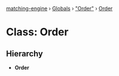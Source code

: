 [matching-engine](../README.md) › [Globals](../globals.md) › ["Order"](../modules/_order_.md) › [Order](_order_.order.md)

# Class: Order

## Hierarchy

* **Order**
